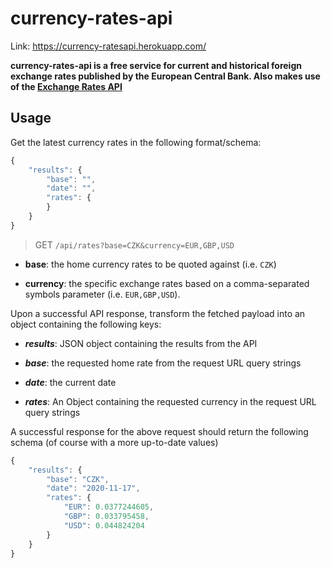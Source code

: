 # currency-rates-api

Link: https://currency-ratesapi.herokuapp.com/

**currency-rates-api is a free service for current and historical foreign exchange rates
published by the European Central Bank. Also makes use of the [Exchange Rates API](https://exchangeratesapi.io)**

## Usage

Get the latest currency rates in the following format/schema:

```js
{
    "results": {
        "base": "",
        "date": "",
        "rates": {
        }
    }
}
```

> GET ```/api/rates?base=CZK&currency=EUR,GBP,USD```

* **base**: the home currency rates to be quoted against (i.e. `CZK`)

* **currency**: the specific exchange rates based on a comma-separated symbols parameter (i.e. `EUR,GBP,USD`).


Upon a successful API response, transform the fetched payload into an object containing the following keys:

* **_results_**: JSON object containing the results from the API

* **_base_**: the requested home rate from the request URL query strings

* **_date_**: the current date 

* **_rates_**: An Object containing the requested currency in the request URL query strings

A successful response for the above request should return the following schema (of course with a more up-to-date values)

```jsx
{
    "results": {
        "base": "CZK",
        "date": "2020-11-17",
        "rates": {
            "EUR": 0.0377244605,
            "GBP": 0.033795458,
            "USD": 0.044824204
        }
    } 
}
```
